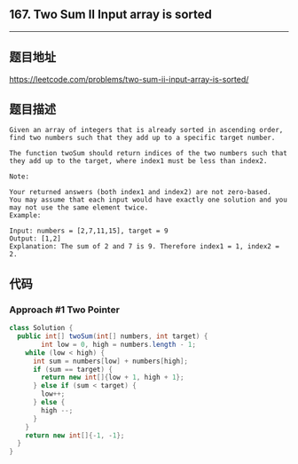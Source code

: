 ## 167. Two Sum II   Input array is sorted

----
## 题目地址

https://leetcode.com/problems/two-sum-ii-input-array-is-sorted/

## 题目描述
```
Given an array of integers that is already sorted in ascending order, find two numbers such that they add up to a specific target number.

The function twoSum should return indices of the two numbers such that they add up to the target, where index1 must be less than index2.

Note:

Your returned answers (both index1 and index2) are not zero-based.
You may assume that each input would have exactly one solution and you may not use the same element twice.
Example:

Input: numbers = [2,7,11,15], target = 9
Output: [1,2]
Explanation: The sum of 2 and 7 is 9. Therefore index1 = 1, index2 = 2.
```

## 代码

### Approach #1 Two Pointer

```java
class Solution {
  public int[] twoSum(int[] numbers, int target) {
		int low = 0, high = numbers.length - 1;
    while (low < high) {
      int sum = numbers[low] + numbers[high];
      if (sum == target) {
        return new int[]{low + 1, high + 1};
      } else if (sum < target) {
        low++;
      } else {
        high --;
      }
    }
    return new int[]{-1, -1};
  }
}
```















